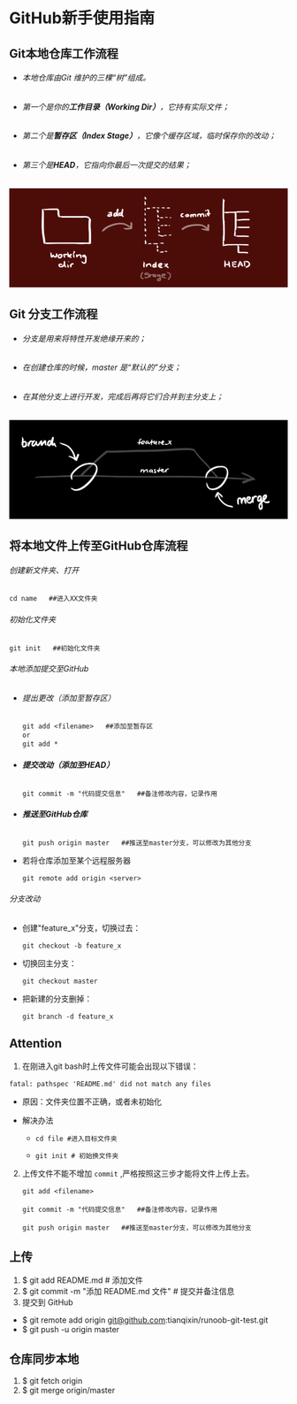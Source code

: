 # GitHub新手使用指南

## Git本地仓库工作流程

- ###### 本地仓库由Git 维护的三棵“树”组成。

- ###### 第一个是你的**工作目录（Working Dir）**，它持有实际文件；

- ###### 第二个是**暂存区（Index Stage）**，它像个缓存区域，临时保存你的改动；

- ###### 第三个是**HEAD**，它指向你最后一次提交的结果；

![image-20211221195204215](images/trees.png)

## Git 分支工作流程

- ###### 分支是用来将特性开发绝缘开来的；

- ###### 在创建仓库的时候，*master* 是“默认的”分支；

- ###### 在其他分支上进行开发，完成后再将它们合并到主分支上；

![image-20211221195330895](/images/branch.png)

## 将本地文件上传至GitHub仓库流程

###### 创建新文件夹、打开

```
cd name   ##进入XX文件夹
```

###### 初始化文件夹

```
git init   ##初始化文件夹
```

###### 本地添加提交至GitHub

- ###### 提出更改（添加至暂存区）

  ```
  git add <filename>   ##添加至暂存区
  or
  git add *
  ```

- ###### **提交改动（添加至HEAD）**

  ``` 
  git commit -m "代码提交信息"   ##备注修改内容，记录作用
  ```

- ###### **推送至GitHub仓库**

  ```
  git push origin master   ##推送至master分支，可以修改为其他分支
  ```


- 若将仓库添加至某个远程服务器

  ```
  git remote add origin <server>
  ```

###### 分支改动

- 创建"feature_x"分支，切换过去：

  ```
  git checkout -b feature_x
  ```

- 切换回主分支：

  ```
  git checkout master
  ```

- 把新建的分支删掉：

  ```
  git branch -d feature_x
  ```

## Attention

1. 在刚进入git bash时上传文件可能会出现以下错误：

```
fatal: pathspec 'README.md' did not match any files
```

- 原因：文件夹位置不正确，或者未初始化

- 解决办法

  - ```
    cd file #进入目标文件夹
    ```

  - ```
    git init # 初始换文件夹
    ```

2. 上传文件不能不增加 `commit` ,严格按照这三步才能将文件上传上去。

   ```
   git add <filename> 
   
   git commit -m "代码提交信息"   ##备注修改内容，记录作用
   
   git push origin master   ##推送至master分支，可以修改为其他分支
   ```

   







## 上传

1. $ git add README.md               # 添加文件  
2. $ git commit -m "添加 README.md 文件"        # 提交并备注信息
3. 提交到 GitHub
+ $ git remote add origin git@github.com:tianqixin/runoob-git-test.git
+ $ git push -u origin master

## 仓库同步本地
1. $ git fetch origin
2. $ git merge origin/master

